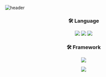 ![header](https://capsule-render.vercel.app/api?type=wave&color=auto&height=300&section=header&text=capsule%20render&fontSize=90)

### <p align="center">:hammer_and_wrench: Language</p>
<p align="center">
<img src="https://img.shields.io/badge/PYTHON-0696D7?style=for-the-badge&logo=Python&logoColor=black"> <img src="https://img.shields.io/badge/Java-FF0000?style=for-the-badge&logo=Java&logoColor="> <img src="https://img.shields.io/badge/C++-E8E8E8?style=for-the-badge&logo=Cplusplus&logoColor=black"> 

### <p align="center">:hammer_and_wrench: Framework</p>
<p align="center">
<img src="https://img.shields.io/badge/SpringBoot-6DB33F?style=for-the-badge&logo=Springboot&logoColor=white">   
 
<p align=center>
<img src="https://github-readme-stats.vercel.app/api?username=Jun2-Lee&show_icons=true&theme=gruvbox&hide=["issues"]">
